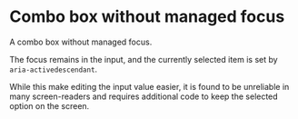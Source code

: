 # Combo box without managed focus

A combo box without managed focus.

The focus remains in the input, and the currently selected item is set by `aria-activedescendant`.

While this make editing the input value easier, it is found to be unreliable in many screen-readers and requires additional code to keep the selected option on the screen.

